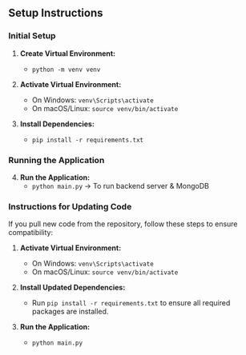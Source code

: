 ## Setup Instructions

### Initial Setup

1. **Create Virtual Environment:**
   - `python -m venv venv`

2. **Activate Virtual Environment:**
   - On Windows: `venv\Scripts\activate`
   - On macOS/Linux: `source venv/bin/activate`

3. **Install Dependencies:**
   - `pip install -r requirements.txt`

### Running the Application

4. **Run the Application:**
   - `python main.py` -> To run backend server & MongoDB

### Instructions for Updating Code

If you pull new code from the repository, follow these steps to ensure compatibility:

1. **Activate Virtual Environment:**
   - On Windows: `venv\Scripts\activate`
   - On macOS/Linux: `source venv/bin/activate`

2. **Install Updated Dependencies:**
   - Run `pip install -r requirements.txt` to ensure all required packages are installed.

3. **Run the Application:**
   - `python main.py`

